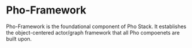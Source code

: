# Pho-Framework

Pho-Framework is the foundational component of Pho Stack. It establishes
the object-centered actor/graph framework that all Pho compoenets are built upon.



